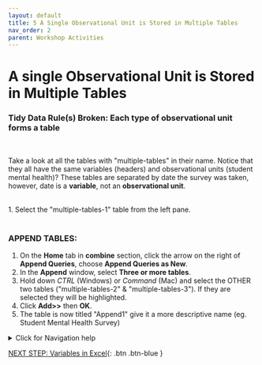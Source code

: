 ```yaml
---
layout: default
title: 5 A Single Observational Unit is Stored in Multiple Tables
nav_order: 2
parent: Workshop Activities
---
```


# A single Observational Unit is Stored in Multiple Tables
### Tidy Data Rule(s) Broken: Each type of observational unit forms a table

<br>

Take a look at all the tables with "multiple-tables" in their name. Notice that they all have the same variables (headers) and observational units (student mental health)? These tables are separated by date the survey was taken, however, date is a **variable**, not an **observational unit**.

<br>
1. Select the "multiple-tables-1" table from the left pane.
<br><br>

### APPEND TABLES:

1. On the **Home** tab in **combine** section, click the arrow on the right of **Append Queries**, choose **Append Queries as New**.
2. In the **Append** window, select **Three or more tables**.
3. Hold down *CTRL* (Windows) or *Command* (Mac) and select the OTHER two tables ("multiple-tables-2" & "multiple-tables-3"). If they are selected they will be highlighted.
4. Click **Add>>** then **OK**.
5. The table is now titled "Append1" give it a more descriptive name (eg. Student Mental Health Survey)

<details>
<summary>Click for Navigation help</summary>
<iframe src="images\multiple-tables-append.mp4" width="560" height="315" frameborder="0" allow="accelerometer; clipboard-write; encrypted-media; gyroscope; picture-in-picture" allowfullscreen></iframe>
</details>

[NEXT STEP: Variables in Excel](6-variables-in-excel.md){: .btn .btn-blue }
